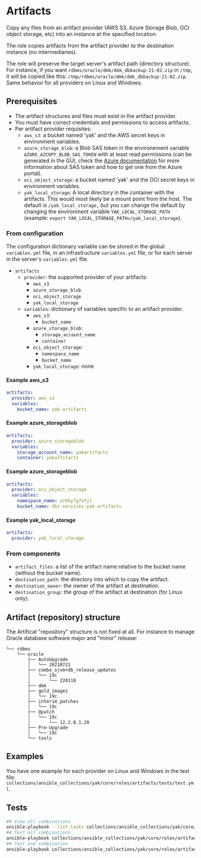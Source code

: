 # Artifacts

Copy any files from an artifact provider (AWS S3, Azure Storage Blob, OCI object storage, etc)
into an instance at the specified location.

The role copies artifacts from the artifact provider to the destination instance (no intermediaries).

The role will preserve the target server's artifact path (directory structure). For instance, if you want `rdbms/oracle/dmk/dmk_dbbackup-21-02.zip` in `/tmp`, it will be copied like this: `/tmp/rdbms/oracle/dmk/dmk_dbbackup-21-02.zip`. Same behavior for all providers on Linux and Windows.

## Prerequisites

- The artifact structures and files must exist in the artifact provider.
- You must have correct credentials and permissions to access artifacts.
- Per artifact provider requisites:
  - `aws_s3`: a bucket named 'yak' and the AWS secret keys in environment variables.
  - `azure_storage_blob`: a Blob SAS token in the environement variable `AZURE_AZCOPY_BLOB_SAS_TOKEN` with at least read permissions (can be generated in the GUI, check the [Azure documentation](https://learn.microsoft.com/en-us/azure/cognitive-services/translator/document-translation/create-sas-tokens?tabs=Containers) for more information about SAS token and how to get one from the Azure portal).
  - `oci_object_storage`: a bucket named 'yak' and the OCI secret keys in environment variables.
  - `yak_local_storage`: A local directory in the container with the artifacts. This would most likely be a mount point from the host. The default is `/yak_local_storage,` but you can change the default by changing the environment variable `YAK_LOCAL_STORAGE_PATH` (example: `export YAK_LOCAL_STORAGE_PATH=/yak_local_storage`).

### From configuration

The configuration dictionary variable can be stored in the global `variables.yml` file, in an infrastructure `variables.yml` file, or for each server in the server's `variables.yml` file.

- `artifacts`
  - `provider`: the supported provider of your artifacts:
    - `aws_s3`
    - `azure_storage_blob`
    - `oci_object_storage`
    - `yak_local_storage`
  - `variables`: dictionary of variables specific to an artifact provider.
    - `aws_s3`:
      - `bucket_name`
    - `azure_storage_blob`:
      - `storage_account_name`
      - `container`
    - `oci_object_storage`:
      - `namespace_name`
      - `bucket_name`
    - `yak_local_storage`: none

#### Example aws_s3

```yaml
artifacts:
  provider: aws_s3
  variables:
    bucket_name: yak-artifacts
```

#### Example azure_storageblob

```yml
artifacts:
  provider: azure_storageblob
  variables:
    storage_account_name: yakartifacts
    container: yakartifacts
```

#### Example azure_storageblob

```yml
artifacts:
  provider: oci_object_storage
  variables:
    namespace_name: zrbhy7g7atj1
    bucket_name: dbi-services-yak-artifacts
```

#### Example yak_local_storage

```yml
artifacts:
  provider: yak_local_storage
```
### From components

- `artifact_files`: a list of the artifact name relative to the bucket name (without the bucket name).
- `destination_path`: the directory into which to copy the artifact.
- `destination_owner`: the owner of the artifact at destination.
- `destination_group`: the group of the artifact at destination (for Linux only).

## Artifact (repository) structure

The Artificat "repository" structure is not fixed at all.
For instance to manage Oracle database software major and "minor" release:

```
└── rdbms
    └── oracle
        ├── AutoUpgrade
        │   └── 20210721
        ├── combo_ojvm+db_release_updates
        │   └── 19c
        │       └── 220118
        ├── dmk
        ├── gold_images
        │   └── 19c
        ├── interim_patches
        │   └── 19c
        ├── Opatch
        │   └── 19c
        │       └── 12.2.0.1.28
        ├── Pre-Upgrade
        │   └── 19c
        └── tools
```

## Examples

You have one example for each provider on Linux and Windows in the test file: `collections/ansible_collections/yak/core/roles/artifacts/tests/test.yml`.

## Tests

```bash
## View all combinations
ansible-playbook --list-tasks collections/ansible_collections/yak/core/roles/artifacts/tests/test.yml
## Test all combinations
ansible-playbook collections/ansible_collections/yak/core/roles/artifacts/tests/test.yml
## Test one combination
ansible-playbook collections/ansible_collections/yak/core/roles/artifacts/tests/test.yml --tags=aws_s3_linux
```
